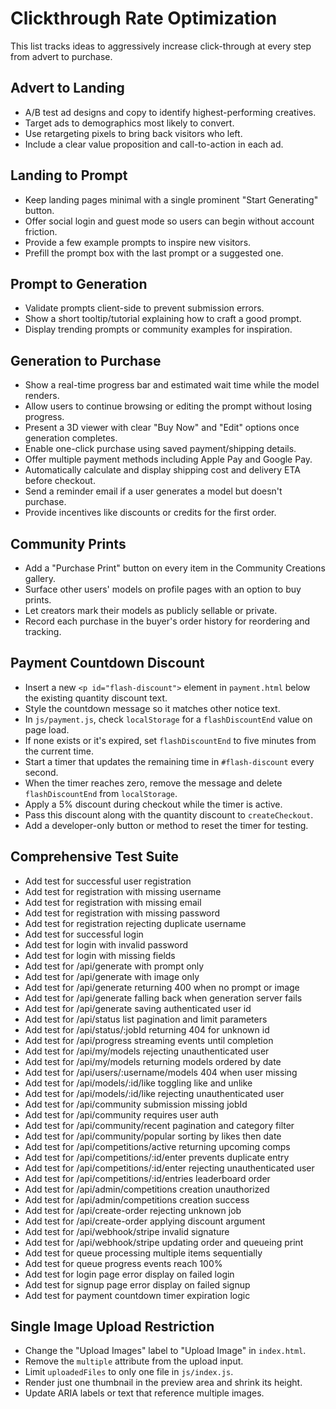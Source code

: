 # Clickthrough Rate Optimization

This list tracks ideas to aggressively increase click-through at every step from advert to purchase.

## Advert to Landing
- A/B test ad designs and copy to identify highest-performing creatives.
- Target ads to demographics most likely to convert.
- Use retargeting pixels to bring back visitors who left.
- Include a clear value proposition and call-to-action in each ad.

## Landing to Prompt
- Keep landing pages minimal with a single prominent "Start Generating" button.
- Offer social login and guest mode so users can begin without account friction.
- Provide a few example prompts to inspire new visitors.
- Prefill the prompt box with the last prompt or a suggested one.

## Prompt to Generation
- Validate prompts client-side to prevent submission errors.
- Show a short tooltip/tutorial explaining how to craft a good prompt.
- Display trending prompts or community examples for inspiration.

## Generation to Purchase
- Show a real-time progress bar and estimated wait time while the model renders.
- Allow users to continue browsing or editing the prompt without losing progress.
- Present a 3D viewer with clear "Buy Now" and "Edit" options once generation completes.
- Enable one-click purchase using saved payment/shipping details.
- Offer multiple payment methods including Apple Pay and Google Pay.
- Automatically calculate and display shipping cost and delivery ETA before checkout.
- Send a reminder email if a user generates a model but doesn't purchase.
- Provide incentives like discounts or credits for the first order.

## Community Prints
- Add a "Purchase Print" button on every item in the Community Creations gallery.
- Surface other users' models on profile pages with an option to buy prints.
- Let creators mark their models as publicly sellable or private.
- Record each purchase in the buyer's order history for reordering and tracking.

## Payment Countdown Discount
- Insert a new `<p id="flash-discount">` element in `payment.html` below the existing quantity discount text.
- Style the countdown message so it matches other notice text.
- In `js/payment.js`, check `localStorage` for a `flashDiscountEnd` value on page load.
- If none exists or it's expired, set `flashDiscountEnd` to five minutes from the current time.
- Start a timer that updates the remaining time in `#flash-discount` every second.
- When the timer reaches zero, remove the message and delete `flashDiscountEnd` from `localStorage`.
- Apply a 5% discount during checkout while the timer is active.
- Pass this discount along with the quantity discount to `createCheckout`.
- Add a developer-only button or method to reset the timer for testing.

## Comprehensive Test Suite
- Add test for successful user registration
- Add test for registration with missing username
- Add test for registration with missing email
- Add test for registration with missing password
- Add test for registration rejecting duplicate username
- Add test for successful login
- Add test for login with invalid password
- Add test for login with missing fields
- Add test for /api/generate with prompt only
- Add test for /api/generate with image only
- Add test for /api/generate returning 400 when no prompt or image
- Add test for /api/generate falling back when generation server fails
- Add test for /api/generate saving authenticated user id
- Add test for /api/status list pagination and limit parameters
- Add test for /api/status/:jobId returning 404 for unknown id
- Add test for /api/progress streaming events until completion
- Add test for /api/my/models rejecting unauthenticated user
- Add test for /api/my/models returning models ordered by date
- Add test for /api/users/:username/models 404 when user missing
- Add test for /api/models/:id/like toggling like and unlike
- Add test for /api/models/:id/like rejecting unauthenticated user
- Add test for /api/community submission missing jobId
- Add test for /api/community requires user auth
- Add test for /api/community/recent pagination and category filter
- Add test for /api/community/popular sorting by likes then date
- Add test for /api/competitions/active returning upcoming comps
- Add test for /api/competitions/:id/enter prevents duplicate entry
- Add test for /api/competitions/:id/enter rejecting unauthenticated user
- Add test for /api/competitions/:id/entries leaderboard order
- Add test for /api/admin/competitions creation unauthorized
- Add test for /api/admin/competitions creation success
- Add test for /api/create-order rejecting unknown job
- Add test for /api/create-order applying discount argument
- Add test for /api/webhook/stripe invalid signature
- Add test for /api/webhook/stripe updating order and queueing print
- Add test for queue processing multiple items sequentially
- Add test for queue progress events reach 100%
- Add test for login page error display on failed login
- Add test for signup page error display on failed signup
- Add test for payment countdown timer expiration logic

## Single Image Upload Restriction
- Change the "Upload Images" label to "Upload Image" in `index.html`.
- Remove the `multiple` attribute from the upload input.
- Limit `uploadedFiles` to only one file in `js/index.js`.
- Render just one thumbnail in the preview area and shrink its height.
- Update ARIA labels or text that reference multiple images.
